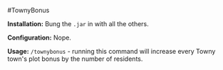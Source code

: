 #TownyBonus

**Installation:** Bung the `.jar` in with all the others.

**Configuration:** Nope.

**Usage:** `/townybonus` - running this command will increase every Towny town's plot bonus by the number of residents.
